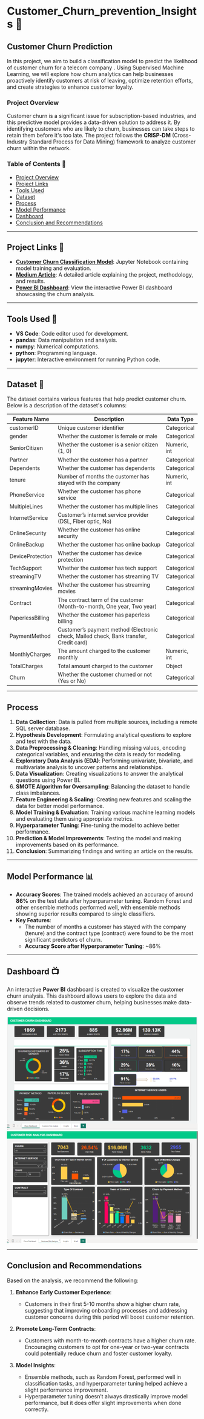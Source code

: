 # Customer_Churn_prevention_Insights 🤖

## Customer Churn Prediction

In this project, we aim to build a classification model to predict the likelihood of customer churn for a telecom company . Using Supervised Machine Learning, we will explore how churn analytics can help businesses proactively identify customers at risk of leaving, optimize retention efforts, and create strategies to enhance customer loyalty.

### Project Overview

Customer churn is a significant issue for subscription-based industries, and this predictive model provides a data-driven solution to address it. By identifying customers who are likely to churn, businesses can take steps to retain them before it's too late. The project follows the **CRISP-DM** (Cross-Industry Standard Process for Data Mining) framework to analyze customer churn within the network.

### Table of Contents 🔖
- [Project Overview](#project-overview)
- [Project Links](#project-links)
- [Tools Used](#tools-used)
- [Dataset](#dataset)
- [Process](#process)
- [Model Performance](#model-performance)
- [Dashboard](#dashboard)
- [Conclusion and Recommendations](#conclusion-and-recommendations)

---

## Project Links 🔗
- **[Customer Churn Classification Model](#)**: Jupyter Notebook containing model training and evaluation.
- **[Medium Article](#)**: A detailed article explaining the project, methodology, and results.
- **[Power BI Dashboard](#)**: View the interactive Power BI dashboard showcasing the churn analysis.

---

## Tools Used 🧰
- **VS Code**: Code editor used for development.
- **pandas**: Data manipulation and analysis.
- **numpy**: Numerical computations.
- **python**: Programming language.
- **jupyter**: Interactive environment for running Python code.

---

## Dataset 💾

The dataset contains various features that help predict customer churn. Below is a description of the dataset's columns:

| **Feature Name**        | **Description**                                                              | **Data Type**   |
|-------------------------|------------------------------------------------------------------------------|-----------------|
| customerID              | Unique customer identifier                                                   | Categorical     |
| gender                  | Whether the customer is female or male                                        | Categorical     |
| SeniorCitizen           | Whether the customer is a senior citizen (1, 0)                              | Numeric, int    |
| Partner                 | Whether the customer has a partner                                           | Categorical     |
| Dependents              | Whether the customer has dependents                                          | Categorical     |
| tenure                  | Number of months the customer has stayed with the company                    | Numeric, int    |
| PhoneService            | Whether the customer has phone service                                       | Categorical     |
| MultipleLines           | Whether the customer has multiple lines                                      | Categorical     |
| InternetService         | Customer’s internet service provider (DSL, Fiber optic, No)                  | Categorical     |
| OnlineSecurity          | Whether the customer has online security                                     | Categorical     |
| OnlineBackup            | Whether the customer has online backup                                       | Categorical     |
| DeviceProtection        | Whether the customer has device protection                                   | Categorical     |
| TechSupport             | Whether the customer has tech support                                        | Categorical     |
| streamingTV             | Whether the customer has streaming TV                                        | Categorical     |
| streamingMovies         | Whether the customer has streaming movies                                    | Categorical     |
| Contract                | The contract term of the customer (Month-to-month, One year, Two year)      | Categorical     |
| PaperlessBilling        | Whether the customer has paperless billing                                   | Categorical     |
| PaymentMethod           | Customer’s payment method (Electronic check, Mailed check, Bank transfer, Credit card) | Categorical |
| MonthlyCharges          | The amount charged to the customer monthly                                   | Numeric, int    |
| TotalCharges            | Total amount charged to the customer                                          | Object          |
| Churn                   | Whether the customer churned or not (Yes or No)                              | Categorical     |

---

## Process

1. **Data Collection**: Data is pulled from multiple sources, including a remote SQL server database.
2. **Hypothesis Development**: Formulating analytical questions to explore and test with the data.
3. **Data Preprocessing & Cleaning**: Handling missing values, encoding categorical variables, and ensuring the data is ready for modeling.
4. **Exploratory Data Analysis (EDA)**: Performing univariate, bivariate, and multivariate analysis to uncover patterns and relationships.
5. **Data Visualization**: Creating visualizations to answer the analytical questions using Power BI.
6. **SMOTE Algorithm for Oversampling**: Balancing the dataset to handle class imbalances.
7. **Feature Engineering & Scaling**: Creating new features and scaling the data for better model performance.
8. **Model Training & Evaluation**: Training various machine learning models and evaluating them using appropriate metrics.
9. **Hyperparameter Tuning**: Fine-tuning the model to achieve better performance.
10. **Prediction & Model Improvements**: Testing the model and making improvements based on its performance.
11. **Conclusion**: Summarizing findings and writing an article on the results.

---

## Model Performance 📊

- **Accuracy Scores**: The trained models achieved an accuracy of around **86%** on the test data after hyperparameter tuning. Random Forest and other ensemble methods performed well, with ensemble methods showing superior results compared to single classifiers.
- **Key Features**: 
  - The number of months a customer has stayed with the company (tenure) and the contract type (contract) were found to be the most significant predictors of churn.
  - **Accuracy Score after Hyperparameter Tuning**: ~86%

---

## Dashboard 📺

An interactive **Power BI** dashboard is created to visualize the customer churn analysis. This dashboard allows users to explore the data and observe trends related to customer churn, helping businesses make data-driven decisions.

![Customer Churn Dashboard](Customer_churn_Dashboard.png)
![Customer Risk Analysis](Customer_Risk_Analysis.png)




---

## Conclusion and Recommendations

Based on the analysis, we recommend the following:

1. **Enhance Early Customer Experience**:
   - Customers in their first 5-10 months show a higher churn rate, suggesting that improving onboarding processes and addressing customer concerns during this period will boost customer retention.

2. **Promote Long-Term Contracts**:
   - Customers with month-to-month contracts have a higher churn rate. Encouraging customers to opt for one-year or two-year contracts could potentially reduce churn and foster customer loyalty.

3. **Model Insights**:
   - Ensemble methods, such as Random Forest, performed well in classification tasks, and hyperparameter tuning helped achieve a slight performance improvement.
   - Hyperparameter tuning doesn’t always drastically improve model performance, but it does offer slight improvements when done correctly.


